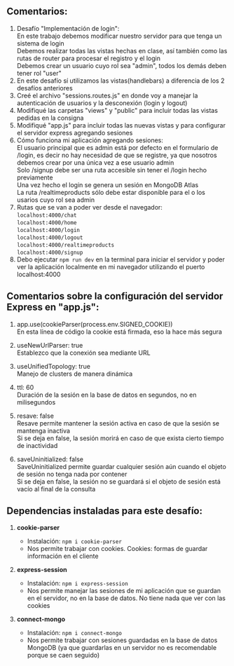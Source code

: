 ## Comentarios:

1. Desafío "Implementación de login": <br>
    En este trabajo debemos modificar nuestro servidor para que tenga un sistema de login <br>
    Debemos realizar todas las vistas hechas en clase, así también como las rutas de router para procesar el registro y el login <br>
    Debemos crear un usuario cuyo rol sea "admin", todos los demás deben tener rol "user" 
2. En este desafío sí utilizamos las vistas(handlebars) a diferencia de los 2 desafíos anteriores
3. Creé el archivo "sessions.routes.js" en donde voy a manejar la autenticación de usuarios y la desconexión (login y logout)
4. Modifiqué las carpetas "views" y "public" para incluir todas las vistas pedidas en la consigna
5. Modifiqué "app.js" para incluir todas las nuevas vistas y para configurar el servidor express agregando sesiones
6. Cómo funciona mi aplicación agregando sesiones: <br>
    El usuario principal que es admin está por defecto en el formulario de /login, es decir no hay necesidad de que se registre, ya que nosotros debemos crear por una única vez a ese usuario admin <br>
    Solo /signup debe ser una ruta accesible sin tener el /login hecho previamente <br>
    Una vez hecho el login se genera un sesión en MongoDB Atlas <br>
    La ruta /realtimeproducts sólo debe estar disponible para el o los usarios cuyo rol sea admin 
7. Rutas que se van a poder ver desde el navegador: <br>
    `localhost:4000/chat` <br>
    `localhost:4000/home` <br>
    `localhost:4000/login` <br>
    `localhost:4000/logout` <br>
    `localhost:4000/realtimeproducts` <br>
    `localhost:4000/signup` <br>
8. Debo ejecutar `npm run dev` en la terminal para iniciar el servidor y poder ver la aplicación localmente en mi navegador utilizando el puerto localhost:4000



## Comentarios sobre la configuración del servidor Express en "app.js":

1. app.use(cookieParser(process.env.SIGNED_COOKIE)) <br>
    En esta línea de código la cookie está firmada, eso la hace más segura

2. useNewUrlParser: true <br>
    Establezco que la conexión sea mediante URL

3. useUnifiedTopology: true <br>
    Manejo de clusters de manera dinámica

4. ttl: 60 <br>
    Duración de la sesión en la base de datos en segundos, no en milisegundos

5. resave: false <br>
    Resave permite mantener la sesión activa en caso de que la sesión se mantenga inactiva <br>
    Si se deja en false, la sesión morirá en caso de que exista cierto tiempo de inactividad

6. saveUninitialized: false <br>
    SaveUninitialized permite guardar cualquier sesión aún cuando el objeto de sesión no tenga nada por contener <br>
    Si se deja en false, la sesión no se guardará si el objeto de sesión está vacío al final de la consulta



## Dependencias instaladas para este desafío:

1. **cookie-parser**

    - Instalación: `npm i cookie-parser`
    - Nos permite trabajar con cookies. Cookies: formas de guardar información en el cliente


2. **express-session**

    - Instalación: `npm i express-session`
    - Nos permite manejar las sesiones de mi aplicación que se guardan en el servidor, no en la base de datos. No tiene nada que ver con las cookies

3. **connect-mongo**

    - Instalación: `npm i connect-mongo`
    - Nos permite trabajar con sesiones guardadas en la base de datos MongoDB (ya que guardarlas en un servidor no es recomendable porque se caen seguido)